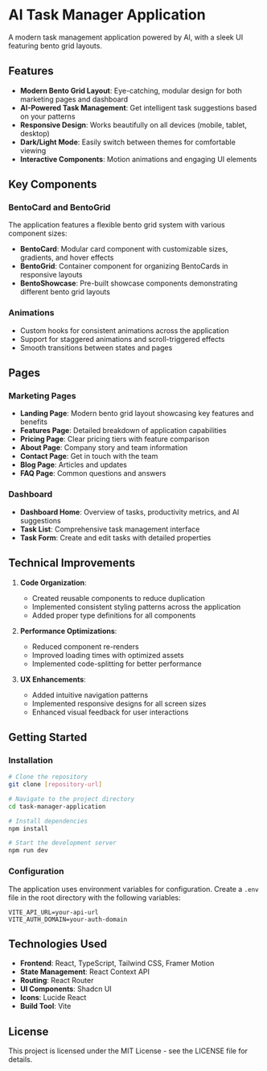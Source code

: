 # AI Task Manager Application

A modern task management application powered by AI, with a sleek UI featuring bento grid layouts.

## Features

- **Modern Bento Grid Layout**: Eye-catching, modular design for both marketing pages and dashboard
- **AI-Powered Task Management**: Get intelligent task suggestions based on your patterns
- **Responsive Design**: Works beautifully on all devices (mobile, tablet, desktop)
- **Dark/Light Mode**: Easily switch between themes for comfortable viewing
- **Interactive Components**: Motion animations and engaging UI elements

## Key Components

### BentoCard and BentoGrid

The application features a flexible bento grid system with various component sizes:

- **BentoCard**: Modular card component with customizable sizes, gradients, and hover effects
- **BentoGrid**: Container component for organizing BentoCards in responsive layouts
- **BentoShowcase**: Pre-built showcase components demonstrating different bento grid layouts

### Animations

- Custom hooks for consistent animations across the application
- Support for staggered animations and scroll-triggered effects
- Smooth transitions between states and pages

## Pages

### Marketing Pages

- **Landing Page**: Modern bento grid layout showcasing key features and benefits
- **Features Page**: Detailed breakdown of application capabilities
- **Pricing Page**: Clear pricing tiers with feature comparison
- **About Page**: Company story and team information
- **Contact Page**: Get in touch with the team
- **Blog Page**: Articles and updates
- **FAQ Page**: Common questions and answers

### Dashboard

- **Dashboard Home**: Overview of tasks, productivity metrics, and AI suggestions
- **Task List**: Comprehensive task management interface
- **Task Form**: Create and edit tasks with detailed properties

## Technical Improvements

1. **Code Organization**:
   - Created reusable components to reduce duplication
   - Implemented consistent styling patterns across the application
   - Added proper type definitions for all components

2. **Performance Optimizations**:
   - Reduced component re-renders
   - Improved loading times with optimized assets
   - Implemented code-splitting for better performance

3. **UX Enhancements**:
   - Added intuitive navigation patterns
   - Implemented responsive designs for all screen sizes
   - Enhanced visual feedback for user interactions

## Getting Started

### Installation

```bash
# Clone the repository
git clone [repository-url]

# Navigate to the project directory
cd task-manager-application

# Install dependencies
npm install

# Start the development server
npm run dev
```

### Configuration

The application uses environment variables for configuration. Create a `.env` file in the root directory with the following variables:

```
VITE_API_URL=your-api-url
VITE_AUTH_DOMAIN=your-auth-domain
```

## Technologies Used

- **Frontend**: React, TypeScript, Tailwind CSS, Framer Motion
- **State Management**: React Context API
- **Routing**: React Router
- **UI Components**: Shadcn UI
- **Icons**: Lucide React
- **Build Tool**: Vite

## License

This project is licensed under the MIT License - see the LICENSE file for details.

